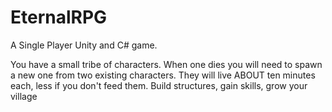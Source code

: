 # EternalRPG


A Single Player Unity and C# game.

You have a small tribe of characters.
When one dies you will need to spawn a new one from two existing characters.
They will live ABOUT ten minutes each, less if you don't feed them.
Build structures, gain skills, grow your village
